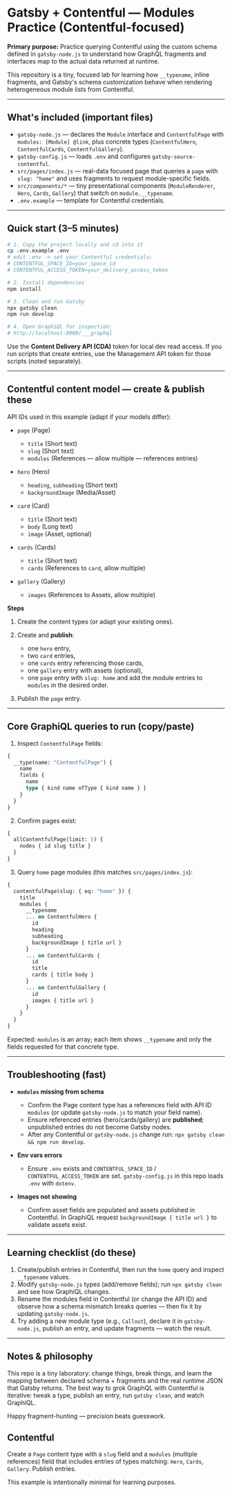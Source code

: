 # Gatsby + Contentful — Modules Practice (Contentful-focused)

**Primary purpose:** Practice querying Contentful using the custom schema defined in `gatsby-node.js` to understand how GraphQL fragments and interfaces map to the actual data returned at runtime.

This repository is a tiny, focused lab for learning how `__typename`, inline fragments, and Gatsby's schema customization behave when rendering heterogeneous module lists from Contentful.

---

## What's included (important files)

* `gatsby-node.js` — declares the `Module` interface and `ContentfulPage` with `modules: [Module] @link`, plus concrete types (`ContentfulHero`, `ContentfulCards`, `ContentfulGallery`).
* `gatsby-config.js` — loads `.env` and configures `gatsby-source-contentful`.
* `src/pages/index.js` — real-data focused page that queries a `page` with `slug: "home"` and uses fragments to request module-specific fields.
* `src/components/*` — tiny presentational components (`ModuleRenderer`, `Hero`, `Cards`, `Gallery`) that switch on `module.__typename`.
* `.env.example` — template for Contentful credentials.

---

## Quick start (3–5 minutes)

```bash
# 1. Copy the project locally and cd into it
cp .env.example .env
# edit .env -> set your Contentful credentials:
# CONTENTFUL_SPACE_ID=your_space_id
# CONTENTFUL_ACCESS_TOKEN=your_delivery_access_token

# 2. Install dependencies
npm install

# 3. Clean and run Gatsby
npx gatsby clean
npm run develop

# 4. Open GraphiQL for inspection:
# http://localhost:8000/___graphql
```

Use the **Content Delivery API (CDA)** token for local dev read access. If you run scripts that create entries, use the Management API token for those scripts (noted separately).

---

## Contentful content model — create & publish these

API IDs used in this example (adapt if your models differ):

* `page` (Page)

  * `title` (Short text)
  * `slug` (Short text)
  * `modules` (References — allow multiple — references entries)
* `hero` (Hero)

  * `heading`, `subheading` (Short text)
  * `backgroundImage` (Media/Asset)
* `card` (Card)

  * `title` (Short text)
  * `body` (Long text)
  * `image` (Asset, optional)
* `cards` (Cards)

  * `title` (Short text)
  * `cards` (References to `card`, allow multiple)
* `gallery` (Gallery)

  * `images` (References to Assets, allow multiple)

**Steps**

1. Create the content types (or adapt your existing ones).
2. Create and **publish**:

   * one `hero` entry,
   * two `card` entries,
   * one `cards` entry referencing those cards,
   * one `gallery` entry with assets (optional),
   * one `page` entry with `slug: home` and add the module entries to `modules` in the desired order.
3. Publish the `page` entry.

---

## Core GraphiQL queries to run (copy/paste)

1. Inspect `ContentfulPage` fields:

```graphql
{
  __type(name: "ContentfulPage") {
    name
    fields {
      name
      type { kind name ofType { kind name } }
    }
  }
}
```

2. Confirm pages exist:

```graphql
{
  allContentfulPage(limit: 5) {
    nodes { id slug title }
  }
}
```

3. Query `home` page modules (this matches `src/pages/index.js`):

```graphql
{
  contentfulPage(slug: { eq: "home" }) {
    title
    modules {
      __typename
      ... on ContentfulHero {
        id
        heading
        subheading
        backgroundImage { title url }
      }
      ... on ContentfulCards {
        id
        title
        cards { title body }
      }
      ... on ContentfulGallery {
        id
        images { title url }
      }
    }
  }
}
```

Expected: `modules` is an array; each item shows `__typename` and only the fields requested for that concrete type.

---

## Troubleshooting (fast)

* **`modules` missing from schema**

  * Confirm the Page content type has a references field with API ID `modules` (or update `gatsby-node.js` to match your field name).
  * Ensure referenced entries (hero/cards/gallery) are **published**; unpublished entries do not become Gatsby nodes.
  * After any Contentful or `gatsby-node.js` change run: `npx gatsby clean && npm run develop`.

* **Env vars errors**

  * Ensure `.env` exists and `CONTENTFUL_SPACE_ID` / `CONTENTFUL_ACCESS_TOKEN` are set. `gatsby-config.js` in this repo loads `.env` with `dotenv`.

* **Images not showing**

  * Confirm asset fields are populated and assets published in Contentful. In GraphiQL request `backgroundImage { title url }` to validate assets exist.

---

## Learning checklist (do these)

1. Create/publish entries in Contentful, then run the `home` query and inspect `__typename` values.
2. Modify `gatsby-node.js` types (add/remove fields); run `npx gatsby clean` and see how GraphiQL changes.
3. Rename the modules field in Contentful (or change the API ID) and observe how a schema mismatch breaks queries — then fix it by updating `gatsby-node.js`.
4. Try adding a new module type (e.g., `Callout`), declare it in `gatsby-node.js`, publish an entry, and update fragments — watch the result.

---

## Notes & philosophy

This repo is a tiny laboratory: change things, break things, and learn the mapping between declared schema + fragments and the real runtime JSON that Gatsby returns. The best way to grok GraphQL with Contentful is iterative: tweak a type, publish an entry, run `gatsby clean`, and watch GraphiQL.

Happy fragment-hunting — precision beats guesswork.

## Contentful

Create a `Page` content type with a `slug` field and a `modules` (multiple references) field that includes entries of types matching: `Hero`, `Cards`, `Gallery`. Publish entries.

This example is intentionally minimal for learning purposes.
